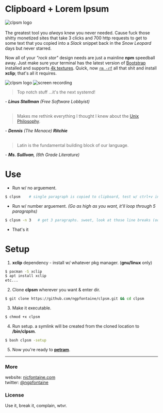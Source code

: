 # Clipboard + Lorem Ipsum

![clpsm logo](../master/_img/logo-256.png)   
<br>
The greatest tool you _always_ knew you never needed. Cause fuck those shitty monetized sites that take 3 clicks and 700 http requests to get to some text that you copied into a _Slack_ snippet back in the _Snow Leopard_ days but never starred.   

Now all of your _"rock star"_ design needs are just a mainline **npm** speedball away. Just make sure your terminal has the latest version of [Bootstrap](https://giphy.com/gifs/tqKjGPAgbNVPq/html5) installed and supports [4k textures](http://media.kotaku.foxtrot.future.net.uk/wp-content/uploads/sites/52/2016/11/ac2.jpg). Quick, now [`rm -rf`](https://giphy.com/gifs/3o8doR2qGIXQDGCVoY/html5) all that shit and install **xclip**; that's all it requires.
   
![clpsm logo](../master/_img/logo-256.png)  ![screen recording](../master/_img/clpsm-rec.gif)
<br>

> Top notch stuff ...it's the next systemd!    

_- **Linus Stallman** (Free Software Lobbyist)_   
<br>      
   

> Makes me rethink everything I thought I knew about the [Unix Philosophy](http://www.cinema52.com/2013/wp-content/uploads/2013/05/MalcolmExperiment2.png).    

_- **Dennis** (The Menace) **Ritchie**_   
<br>      
   

> Latin is the fundamental building block of our language.     

_- **Ms. Sullivan**, (6th Grade Literature)_
<br>   
   
# Use   

- Run w/ no arguement.
```bash
$ clpsm    # single paragraph is copied to clipboard, test w/ ctrl+v into text editor. nice.
```

- Run w/ number arguement. _(Go as high as you want, it'll loop through 5 paragraphs)_
```bash
$ clpsm -n 3   # get 3 paragraphs. sweet, look at those line breaks (oof).
```   

- That's it   

# Setup   

1. **xclip** dependency - install w/ whatever pkg manager. (**gnu/linux** only)   
```bash
$ pacman -S xclip
$ apt install xclip
etc...
```

2. Clone **clpsm** wherever you want & enter dir.
```bash
$ git clone https://github.com/ngpfontaine/clpsm.git && cd clpsm
```

3. Make it executable.
```bash
$ chmod +x clpsm
```

4. Run setup. a symlink will be created from the cloned location to **/bin/clpsm**.
```bash
$ bash clpsm -setup
```

5. Now you're ready to [**petram**](https://giphy.com/gifs/3o7ZeHcgOVi36JZtzG/html5).

---

### More
website: [nicfontaine.com](https://nicfontaine.com)  
twitter: [@ngpfontaine](https://twitter.com/ngpfontaine)

### License
Use it, break it, complain, wtvr.

